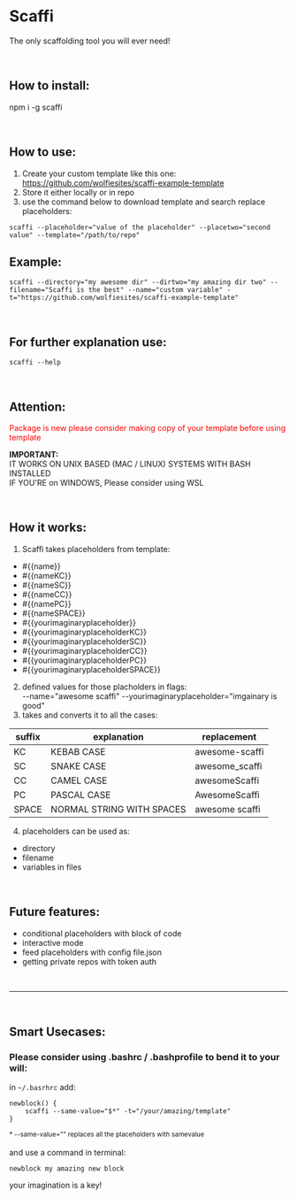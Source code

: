 # Scaffi
The only scaffolding tool you will ever need!

<br>

## How to install:

npm i -g scaffi

<br>

## How to use:

1. Create your custom template like this one: https://github.com/wolfiesites/scaffi-example-template
2. Store it either locally or in repo
3. use the command below to download template and search replace placeholders:

```
scaffi --placeholder="value of the placeholder" --placetwo="second value" --template="/path/to/repo"
```


## Example:
```
scaffi --directory="my awesome dir" --dirtwo="my amazing dir two" --filename="Scaffi is the best" --name="custom variable" -t="https://github.com/wolfiesites/scaffi-example-template"
```

<br>


## For further explanation use:

```
scaffi --help
```

<br>

## Attention:
<span style="color:red;">Package is new please consider making copy of your template before using template</span>


<b>IMPORTANT:</b><br>
IT WORKS ON UNIX BASED (MAC / LINUX) SYSTEMS WITH BASH INSTALLED<br>
IF YOU'RE on WINDOWS, Please consider using WSL</b>

<br>

## How it works:
1. Scaffi takes placeholders from template: 
* #{{name}}
* #{{nameKC}}
* #{{nameSC}}
* #{{nameCC}}
* #{{namePC}}
* #{{nameSPACE}}
* #{{yourimaginaryplaceholder}}
* #{{yourimaginaryplaceholderKC}}
* #{{yourimaginaryplaceholderSC}}
* #{{yourimaginaryplaceholderCC}}
* #{{yourimaginaryplaceholderPC}}
* #{{yourimaginaryplaceholderSPACE}}

2. defined values for those placholders in flags:<br> --name="awesome scaffi" --yourimaginaryplaceholder="imgainary is good"
3. takes and converts it to all the cases:

| suffix|explanation|replacement|
|--|--|--|
|KC| KEBAB CASE | 							awesome-scaffi |
|SC| SNAKE CASE | 							awesome_scaffi |
|CC| CAMEL CASE | 							awesomeScaffi  |
|PC| PASCAL CASE  | 							AwesomeScaffi |
|SPACE| NORMAL STRING WITH SPACES |			awesome scaffi |

4. placeholders can be used as:
* directory
* filename
* variables in files

<br>

## Future features:
* conditional placeholders with block of code
* interactive mode
* feed placeholders with config file.json
* getting private repos with token auth

<br>

<hr/>

<br/>


## Smart Usecases:
### Please consider using .bashrc / .bashprofile to bend it to your will:
in `~/.basrhrc` add:
```
newblock() {
	scaffi --same-value="$*" -t="/your/amazing/template"
}
```
<small>* --same-value="" replaces all the placeholders with samevalue</small><br><br>
and use a command in terminal: 
```
newblock my amazing new block
```
your imagination is a key!